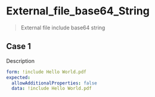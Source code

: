 # External_file_base64_String

> External file include base64 string

## Case 1

Description

``````yaml
form: !include Hello World.pdf
expected:
  allowAdditionalProperties: false
  data: !include Hello World.pdf
``````